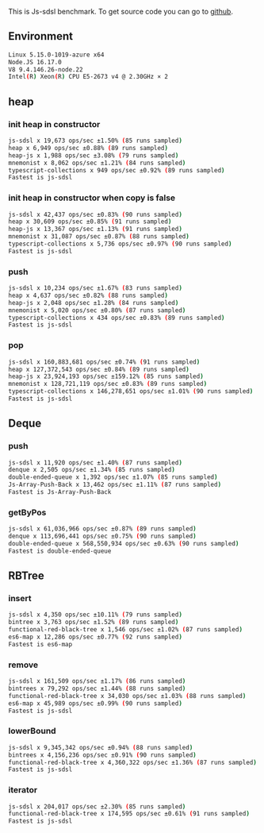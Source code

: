 This is Js-sdsl benchmark. To get source code you can go to [github](https://github.com/js-sdsl/benchmark).

## Environment

```bash
Linux 5.15.0-1019-azure x64
Node.JS 16.17.0
V8 9.4.146.26-node.22
Intel(R) Xeon(R) CPU E5-2673 v4 @ 2.30GHz × 2
```

## heap

### init heap in constructor

```bash
js-sdsl x 19,673 ops/sec ±1.50% (85 runs sampled)
heap x 6,949 ops/sec ±0.88% (89 runs sampled)
heap-js x 1,988 ops/sec ±3.08% (79 runs sampled)
mnemonist x 8,062 ops/sec ±1.21% (84 runs sampled)
typescript-collections x 949 ops/sec ±0.92% (89 runs sampled)
Fastest is js-sdsl
```

### init heap in constructor when copy is false

```bash
js-sdsl x 42,437 ops/sec ±0.83% (90 runs sampled)
heap x 30,609 ops/sec ±0.85% (91 runs sampled)
heap-js x 13,367 ops/sec ±1.13% (91 runs sampled)
mnemonist x 31,087 ops/sec ±0.87% (88 runs sampled)
typescript-collections x 5,736 ops/sec ±0.97% (90 runs sampled)
Fastest is js-sdsl
```

### push

```bash
js-sdsl x 10,234 ops/sec ±1.67% (83 runs sampled)
heap x 4,637 ops/sec ±0.82% (88 runs sampled)
heap-js x 2,048 ops/sec ±1.28% (84 runs sampled)
mnemonist x 5,020 ops/sec ±0.80% (87 runs sampled)
typescript-collections x 434 ops/sec ±0.83% (89 runs sampled)
Fastest is js-sdsl
```

### pop

```bash
js-sdsl x 160,883,681 ops/sec ±0.74% (91 runs sampled)
heap x 127,372,543 ops/sec ±0.84% (89 runs sampled)
heap-js x 23,924,193 ops/sec ±159.12% (85 runs sampled)
mnemonist x 128,721,119 ops/sec ±0.83% (89 runs sampled)
typescript-collections x 146,278,651 ops/sec ±1.01% (90 runs sampled)
Fastest is js-sdsl
```

## Deque

### push

```bash
js-sdsl x 11,920 ops/sec ±1.40% (87 runs sampled)
denque x 2,505 ops/sec ±1.34% (85 runs sampled)
double-ended-queue x 1,392 ops/sec ±1.07% (85 runs sampled)
Js-Array-Push-Back x 13,462 ops/sec ±1.11% (87 runs sampled)
Fastest is Js-Array-Push-Back
```

### getByPos

```bash
js-sdsl x 61,036,966 ops/sec ±0.87% (89 runs sampled)
denque x 113,696,441 ops/sec ±0.75% (90 runs sampled)
double-ended-queue x 568,550,934 ops/sec ±0.63% (90 runs sampled)
Fastest is double-ended-queue
```

## RBTree

### insert

```bash
js-sdsl x 4,350 ops/sec ±10.11% (79 runs sampled)
bintree x 3,763 ops/sec ±1.52% (89 runs sampled)
functional-red-black-tree x 1,546 ops/sec ±1.02% (87 runs sampled)
es6-map x 12,286 ops/sec ±0.77% (92 runs sampled)
Fastest is es6-map
```

### remove

```bash
js-sdsl x 161,509 ops/sec ±1.17% (86 runs sampled)
bintrees x 79,292 ops/sec ±1.44% (88 runs sampled)
functional-red-black-tree x 34,030 ops/sec ±1.03% (88 runs sampled)
es6-map x 45,989 ops/sec ±0.99% (90 runs sampled)
Fastest is js-sdsl
```

### lowerBound

```bash
js-sdsl x 9,345,342 ops/sec ±0.94% (88 runs sampled)
bintrees x 4,156,236 ops/sec ±0.91% (90 runs sampled)
functional-red-black-tree x 4,360,322 ops/sec ±1.36% (87 runs sampled)
Fastest is js-sdsl
```

### iterator

```bash
js-sdsl x 204,017 ops/sec ±2.30% (85 runs sampled)
functional-red-black-tree x 174,595 ops/sec ±0.61% (91 runs sampled)
Fastest is js-sdsl
```
